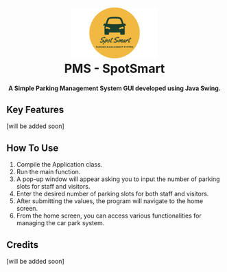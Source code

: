 
<h1 align="center">
  <br>
 <img src="https://github.com/ChesterCalog/PMS---SpotSmart/blob/main/images/pms_logo.png" alt="SpotSmart" width="200"></a>
  <br>
  PMS - SpotSmart
  <br>
</h1>

<h4 align="center">A Simple Parking Management System GUI developed using Java Swing</a>.</h4>

## Key Features

[will be added soon]

## How To Use

1. Compile the Application class.
2. Run the main function.
3. A pop-up window will appear asking you to input the number of parking slots for staff and visitors.
4. Enter the desired number of parking slots for both staff and visitors.
5. After submitting the values, the program will navigate to the home screen.
6. From the home screen, you can access various functionalities for managing the car park system.

## Credits

[will be added soon]
